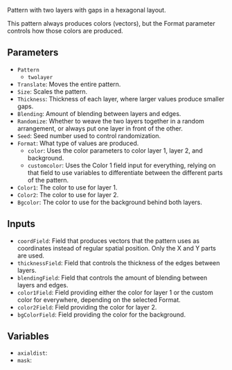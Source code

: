 Pattern with two layers with gaps in a hexagonal layout.

This pattern always produces colors (vectors), but the Format parameter controls how those colors are produced.

## Parameters

* `Pattern`
  * `twolayer`
* `Translate`: Moves the entire pattern.
* `Size`: Scales the pattern.
* `Thickness`: Thickness of each layer, where larger values produce smaller gaps.
* `Blending`: Amount of blending between layers and edges.
* `Randomize`: Whether to weave the two layers together in a random arrangement, or always put one layer in front of the other.
* `Seed`: Seed number used to control randomization.
* `Format`: What type of values are produced.
  * `color`: Uses the color parameters to color layer 1, layer 2, and background.
  * `customcolor`: Uses the Color 1 field input for everything, relying on that field to use variables to differentiate between the different parts of the pattern.
* `Color1`: The color to use for layer 1.
* `Color2`: The color to use for layer 2.
* `Bgcolor`: The color to use for the background behind both layers.

## Inputs

* `coordField`: Field that produces vectors that the pattern uses as coordinates instead of regular spatial position. Only the X and Y parts are used.
* `thicknessField`: Field that controls the thickness of the edges between layers.
* `blendingField`: Field that controls the amount of blending between layers and edges.
* `color1Field`: Field providing either the color for layer 1 or the custom color for everywhere, depending on the selected Format.
* `color2Field`: Field providing the color for layer 2.
* `bgColorField`: Field providing the color for the background.

## Variables

* `axialdist`: 
* `mask`: 